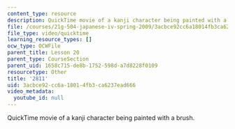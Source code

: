 ```yaml
---
content_type: resource
description: QuickTime movie of a kanji character being painted with a brush.
file: /courses/21g-504-japanese-iv-spring-2009/3acbce92cc6a18014fb3ca6237ead666_2811.mov
file_type: video/quicktime
learning_resource_types: []
ocw_type: OCWFile
parent_title: Lesson 20
parent_type: CourseSection
parent_uid: 1658c715-de8b-1752-598d-a7d8228f0109
resourcetype: Other
title: '2811'
uid: 3acbce92-cc6a-1801-4fb3-ca6237ead666
video_metadata:
  youtube_id: null
---
```

QuickTime movie of a kanji character being painted with a brush.

